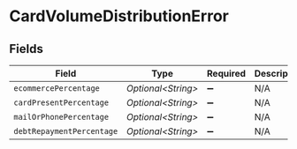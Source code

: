 # CardVolumeDistributionError


## Fields

| Field                     | Type                      | Required                  | Description               |
| ------------------------- | ------------------------- | ------------------------- | ------------------------- |
| `ecommercePercentage`     | *Optional\<String>*       | :heavy_minus_sign:        | N/A                       |
| `cardPresentPercentage`   | *Optional\<String>*       | :heavy_minus_sign:        | N/A                       |
| `mailOrPhonePercentage`   | *Optional\<String>*       | :heavy_minus_sign:        | N/A                       |
| `debtRepaymentPercentage` | *Optional\<String>*       | :heavy_minus_sign:        | N/A                       |